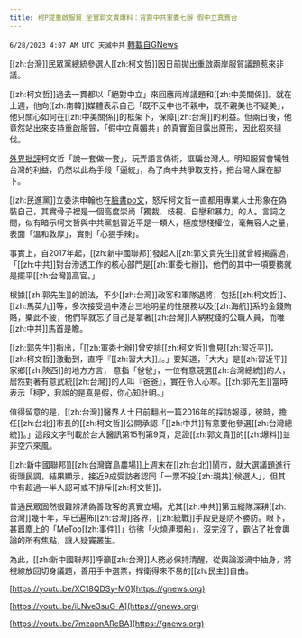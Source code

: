```yaml
---
title: 柯P提重啟服貿 坐實郭文貴爆料：背靠中共軍委七辦 假中立真賣台
---
```

`6/28/2023 4:07 AM UTC 天滅中共` [轉載自GNews](https://gnews.org/articles/1418745)

[[zh:台灣]]民眾黨總統參選人[[zh:柯文哲]]因日前拋出重啟兩岸服貿議題惹來非議。

[[zh:柯文哲]]過去一貫都以「絕對中立」來回應兩岸議題和[[zh:中美關係]]。就在上週，他向[[zh:南韓]]媒體表示自己「既不反中也不親中，既不親美也不疑美」，他只關心如何在[[zh:中美關係]]的框架下，保障[[zh:台灣]]的利益。但兩日後，他竟然站出來支持重啟服貿，「假中立真媚共」的真實面目露出原形，因此招來撻伐。

[外界批評](https://news.ltn.com.tw/news/politics/breakingnews/4345929)柯文哲「說一套做一套」，玩弄語言偽術，誆騙台灣人。明知服貿會犧牲台灣的利益，仍然以此為手段「逼統」，為了向中共爭取支持，把台灣人踩在腳下。

[[zh:民進黨]]立委洪申翰也在[臉書po文](https://www.facebook.com/100057206839176/posts/pfbid02djeRfbF9UQBRuqoqUZKDhyGrFzaRUQ74xTGFWrC9uvBzwPYNSzk98zkyyTERt8UGl/?mibextid=DcJ9fc)，怒斥柯文哲一直都用專業人士形象在偽裝自己，其實骨子裡是一個高度崇尚「獨裁、歧視、自戀和暴力」的人。言詞之間，似有暗示柯文哲與中共黨魁習近平是一類人，極度戀棧權位，毫無容人之量，表面「溫和敦厚」，實則「心狠手辣」。


事實上，自2017年起，[[zh:新中國聯邦]]發起人[[zh:郭文貴先生]]就曾經揭露過，「[[zh:中共]]對台滲透工作的核心部門是[[zh:軍委七辦]]，他們的其中一項要務就是擺平[[zh:台灣]]高官。」

根據[[zh:郭先生]]的說法，不少[[zh:台灣]]政客和軍隊退將，包括[[zh:柯文哲]]、[[zh:馬英九]]等，多次接受過中港台三地明星的性服務以及[[zh:海航]]系的金錢賄賂，樂此不疲，他們早就忘了自己是拿著[[zh:台灣]]人納稅錢的公職人員，而唯[[zh:中共]]馬首是瞻。

[[zh:郭先生]]指出，「[[zh:軍委七辦]]曾安排[[zh:柯文哲]]會見[[zh:習近平]]，[[zh:柯文哲]]激動到，直呼『[[zh:習大大]]』。」要知道，「大大」是[[zh:習近平]]家鄉[[zh:陝西]]的地方方言， 意指「爸爸」，一位有意競選[[zh:台灣總統]]的人，居然對著有意武統[[zh:台灣]]的人叫『爸爸』，實在令人心寒。[[zh:郭先生]]當時表示「柯P，我說的是真是假，你心知肚明。」

值得留意的是，[[zh:台灣]]醫界人士日前翻出一篇2016年的採訪報導，彼時，擔任[[zh:台北]]市長的[[zh:柯文哲]]公開承認「[[zh:中共]]有意要他參選[[zh:台灣總統]]。」這段文字刊載於台大醫訊第15刊第9頁，足證[[zh:郭文貴]]的[[zh:爆料]]並非空穴來風。

[[zh:新中國聯邦]][[zh:台灣寶島農場]]上週末在[[zh:台北]]鬧市，就大選議題進行街頭民調，結果顯示，接近9成受訪者認同「一票不投[[zh:親共]]候選人」，但其中有超過一半人認可或不排斥[[zh:柯文哲]]。

普通民眾固然很難辨清偽善政客的真實立場，尤其[[zh:中共]]第五縱隊深耕[[zh:台灣]]幾十年，早已遍佈[[zh:台灣]]各界，[[zh:統戰]]手段更是防不勝防。眼下，甚囂塵上的「MeToo[[zh:事件]]」彷彿「火燒連環船」，沒完沒了，霸佔了社會輿論的所有焦點，讓人疑竇叢生。

為此，[[zh:新中國聯邦]]呼籲[[zh:台灣]]人務必保持清醒，從輿論漩渦中抽身，將視線放回切身議題，善用手中選票，捍衛得來不易的[[zh:民主]]自由。

[https://youtu.be/XC18QDSy-M0](https://gnews.org)

[https://youtu.be/iLNve3suG-A](https://gnews.org)

[https://youtu.be/7mzapnARcBA](https://gnews.org)


